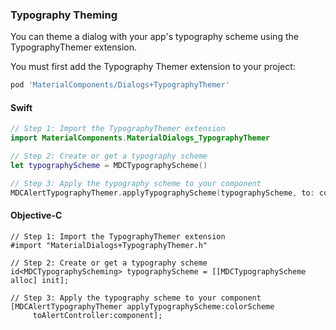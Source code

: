### Typography Theming

You can theme a dialog with your app's typography scheme using the TypographyThemer extension.

You must first add the Typography Themer extension to your project:

```bash
pod 'MaterialComponents/Dialogs+TypographyThemer'
```

<!--<div class="material-code-render" markdown="1">-->
#### Swift
```swift
// Step 1: Import the TypographyThemer extension
import MaterialComponents.MaterialDialogs_TypographyThemer

// Step 2: Create or get a typography scheme
let typographyScheme = MDCTypographyScheme()

// Step 3: Apply the typography scheme to your component
MDCAlertTypographyThemer.applyTypographyScheme(typographyScheme, to: component)
```

#### Objective-C

```objc
// Step 1: Import the TypographyThemer extension
#import "MaterialDialogs+TypographyThemer.h"

// Step 2: Create or get a typography scheme
id<MDCTypographyScheming> typographyScheme = [[MDCTypographyScheme alloc] init];

// Step 3: Apply the typography scheme to your component
[MDCAlertTypographyThemer applyTypographyScheme:colorScheme
     toAlertController:component];
```
<!--</div>-->
